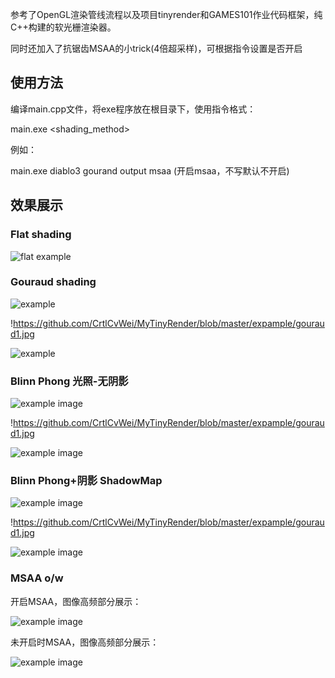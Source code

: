 参考了OpenGL渲染管线流程以及项目tinyrender和GAMES101作业代码框架，纯C++构建的软光栅渲染器。

同时还加入了抗锯齿MSAA的小trick(4倍超采样)，可根据指令设置是否开启

## 使用方法

编译main.cpp文件，将exe程序放在根目录下，使用指令格式：

 main.exe   <model> <shading_method> <outputfile> <msaa>

例如：

main.exe diablo3 gourand output msaa (开启msaa，不写默认不开启)

## 效果展示

### Flat shading

![flat example](https://github.com/CrtlCvWei/MyTinyRender/blob/master/expample/flat.jpg)

### Gouraud shading

![example](https://github.com/CrtlCvWei/MyTinyRender/blob/master/expample/gouraud1.jpg)

!https://github.com/CrtlCvWei/MyTinyRender/blob/master/expample/gouraud1.jpg

![example]([https://github.com/CrtlCvWei/MyTinyRender/blob/master/expample/gouraud2.jpg](https://github.com/CrtlCvWei/MyTinyRender/blob/master/expample/gouraud1.jpg))

### Blinn Phong 光照-无阴影

![example image]([https://github.com/CrtlCvWei/MyTinyRender/blob/master/expample/blinn2.jpg](https://github.com/CrtlCvWei/MyTinyRender/blob/master/expample/blinn1.jpg))

!https://github.com/CrtlCvWei/MyTinyRender/blob/master/expample/gouraud1.jpg

![example image](https://github.com/CrtlCvWei/MyTinyRender/blob/master/expample/blinn1.jpg)

### Blinn Phong+阴影 ShadowMap

![example image](https://github.com/CrtlCvWei/MyTinyRender/blob/master/expample/shadow1.jpg)

!https://github.com/CrtlCvWei/MyTinyRender/blob/master/expample/gouraud1.jpg

![example image]([https://github.com/CrtlCvWei/MyTinyRender/blob/master/expample/shadow2.jpg](https://github.com/CrtlCvWei/MyTinyRender/blob/master/expample/shadow1.jpg))

### MSAA o/w

开启MSAA，图像高频部分展示：

![example image](https://github.com/CrtlCvWei/MyTinyRender/blob/master/expample/msaa_1.jpg)

未开启时MSAA，图像高频部分展示：

![example image](https://github.com/CrtlCvWei/MyTinyRender/blob/master/expample/msaa_no.jpg)